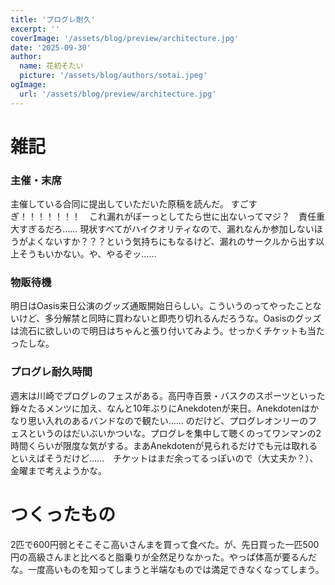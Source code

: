 ```yaml
---
title: 'プログレ耐久'
excerpt: ''
coverImage: '/assets/blog/preview/architecture.jpg'
date: '2025-09-30'
author:
  name: 花初そたい
  picture: '/assets/blog/authors/sotai.jpeg'
ogImage:
  url: '/assets/blog/preview/architecture.jpg'
---
```

# 雑記
### 主催・末席
主催している合同に提出していただいた原稿を読んだ。
すごすぎ！！！！！！！　これ漏れがぼーっとしてたら世に出ないってマジ？　責任重大すぎるだろ……
現状すべてがハイクオリティなので、漏れなんか参加しないほうがよくないすか？？？という気持ちにもなるけど、漏れのサークルから出す以上そうもいかない。や、やるぞッ……

### 物販待機
明日はOasis来日公演のグッズ通販開始日らしい。こういうのってやったことないけど、多分解禁と同時に買わないと即売り切れるんだろうな。Oasisのグッズは流石に欲しいので明日はちゃんと張り付いてみよう。せっかくチケットも当たったしな。

### プログレ耐久時間
週末は川崎でプログレのフェスがある。高円寺百景・バスクのスポーツといった錚々たるメンツに加え、なんと10年ぶりにAnekdotenが来日。Anekdotenはかなり思い入れのあるバンドなので観たい……
のだけど、プログレオンリーのフェスというのはだいぶいかついな。プログレを集中して聴くのってワンマンの2時間くらいが限度な気がする。まあAnekdotenが見られるだけでも元は取れるといえばそうだけど……　チケットはまだ余ってるっぽいので（大丈夫か？）、金曜まで考えようかな。

# つくったもの
2匹で600円弱とそこそこ高いさんまを買って食べた。が、先日買った一匹500円の高級さんまと比べると脂乗りが全然足りなかった。やっぱ体高が要るんだな。一度高いものを知ってしまうと半端なものでは満足できなくなってしまう。